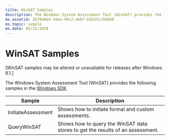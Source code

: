 ```yaml
---
title: WinSAT Samples
description: The Windows System Assessment Tool (WinSAT) provides the following samples in the Windows SDK.
ms.assetid: 2670e0a4-3dee-49c2-abbf-b5633cc95b69
ms.topic: sample
ms.date: 05/31/2018
---
```


# WinSAT Samples

\[WinSAT samples may be altered or unavailable for releases after Windows 8.1.\]

The Windows System Assessment Tool (WinSAT) provides the following samples in the [Windows SDK](https://msdn.microsoft.com/windows/bb980924.aspx).



| Sample             | Description                                                                    |
|--------------------|--------------------------------------------------------------------------------|
| InitiateAssessment | Shows how to initiate formal and custom assessments.                           |
| QueryWinSAT        | Shows how to query the WinSAT data stores to get the results of an assessment. |



 

 

 




